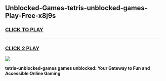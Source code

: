 
## Unblocked-Games-tetris-unblocked-games-Play-Free-x8j9s
<h3>
<a href="https://premium76.site?title=tetris-unblocked-games&ref=10A">CLICK TO PLAY</a></h3>
<hr>

<h3>
<a href="https://premium76.site?title=tetris-unblocked-games&ref=10A">CLICK 2 PLAY</a>
  
</h3>

<a href="https://premium76.site?title=tetris-unblocked-games&ref=10A"><img src="https://clearcache.store/games.png"></a>


**tetris-unblocked-games games unblocked: Your Gateway to Fun and Accessible Online Gaming**
